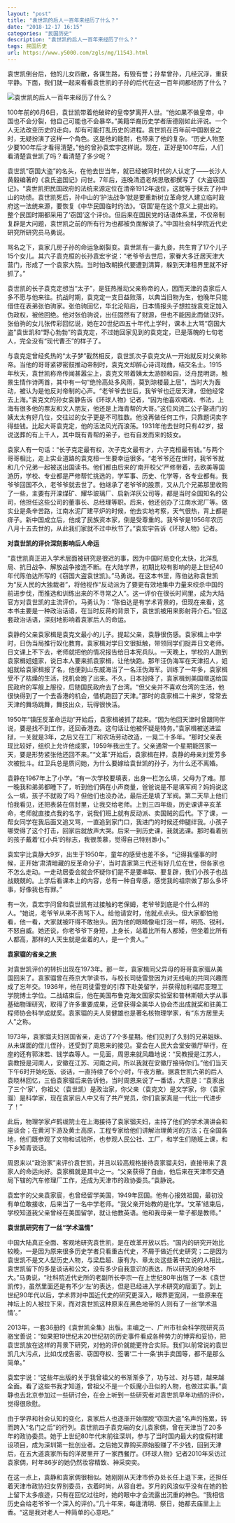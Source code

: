 ```yaml
---
layout: "post"
title: "袁世凯的后人一百年来经历了什么？"
date: "2018-12-17 16:15"
categories: "民国历史"
description: "袁世凯的后人一百年来经历了什么？"
tags: 民国历史
url: https://www.y5000.com/zgls/mg/11543.html
---
```






袁世凯倒台后，他的儿女四散，各谋生路，有毁有誉；孙辈曾孙，几经沉浮，重获平静。下面，我们就一起来看看袁世凯的子孙的后代在这一百年间都经历了什么？

![袁世凯的后人一百年来经历了什么？](/uploads/allimg/170120/6-1F120095215U0.JPG)

100年前的6月6日，袁世凯带着他破碎的皇帝梦离开人世。“他如果不做皇帝，中国也不会分裂，他自己可能也不会暴卒。”美籍华裔历史学者唐德刚如此评说。一个人无法改变历史的走向，却有可能打乱历史的进程。袁世凯在百年前中国剧变之时，无疑扮演了这样一个角色。这是他的能耐，也带来了他的复杂。“历史人物至少要100年后才看得清楚。”他的曾孙袁宏宇这样说。现在，正好是100年后，人们看清楚袁世凯了吗？看清楚了多少呢？

袁世凯“窃国大盗”的名头，在他去世当年，就已经被同时代的人认定了——长沙人黄毅编著的《袁氏盗国记》问世。7年后，连晚清遗老胡思敬都撰写了《大盗窃国记》。“袁世凯把民国政府的法统来源定位在清帝1912年退位，这就等于抹去了孙中山的功绩。袁世凯死后，孙中山的‘护法战争’就是要重新树立革命党人建立临时政府这一法统来源，要恢复《中华民国临时约法》。‘窃国’是在这个意义上提出的。整个民国时期都采用了‘窃国’这个评价。但后来在国民党的话语体系里，不仅帝制复辟是大问题，袁世凯之前的所有行为也都被负面解读了。”中国社会科学院近代史研究所研究员马勇说。

骂名之下，袁家几房子孙的命运急剧裂变。袁世凯有一妻九妾，共生育了17个儿子15个女儿。其六子袁克桓的长孙袁宏宇说：“老爷爷去世后，家眷大多迁居天津大营门，形成了一个袁家大院。当时怕改朝换代要遭到清算，躲到天津租界里就不好抓了。”

袁世凯的长子袁克定想当“太子”，是狂热推动父亲称帝的人，因而天津的袁家后人多不愿与他来往。抗战时期，袁克定一支日益败落，以典当旧物为生，他晚年只能借住在表弟张伯驹家。张伯驹回忆，华北沦陷后，日本情报头子想拉拢袁克定加入伪政权，被他回绝。他对张伯驹说，出任固然有了财源，但也不能因此而做汉奸。张伯驹的女儿张传彩回忆说，她在20世纪四五十年代上学时，课本上大骂“窃国大盗”袁世凯和“野心勃勃”的袁克定，不过她回家见到的袁克定，已是落魄的七旬老人，完全没有“现代曹丕”的样子了。

与袁克定曾经炙热的“太子梦”截然相反，袁世凯次子袁克文从一开始就反对父亲称帝。当他的哥哥紧锣密鼓推动帝制时，袁克文却醉心诗词戏曲，结交名士。1915年秋天，袁世凯称帝传闻甚嚣尘上，袁克文带着姨太太游颐和园，泛舟昆明湖，触景生情作诗两首，其中有一句“绝怜高处多风雨，莫到琼楼最上层”，当时大为轰动，被认为是他反对帝制的心声。“老爷爷去世后，我爷爷也迁居天津，但他经常去上海。”袁克文的孙女袁静告诉《环球人物》记者，“因为他喜欢唱戏、书法，上海有很多他的票友和文人朋友，他还是上海青帮的大哥。”这位风流二公子娶进门的姨太太有好几位，交往过的女子更是不可胜数。他没再做任何工作，只靠题词卖字得些钱。比起大哥袁克定，他的活法风光而浪荡。1931年他去世时只有42岁，据说送葬的有上千人，其中既有青帮的弟子，也有自发而来的妓女。

袁家人有一句话：“长子克定最有权，次子克文最有才，六子克桓最有钱。”与两个哥哥相比，走上实业道路的袁克桓一生要幸运很多。“老爷爷还在世时，我爷爷就和几个兄弟一起被送出国读书。他们都由后来的‘南开校父’严修带着，去欧美等国游历，学校、专业都是严修帮忙挑选的，学军事、历史、化学等，各专业都有。我爷爷回国不久，老爷爷就去世了。他继承了老爷爷的股票，又从几个兄弟那里收购了一些，主要有开滦煤矿、耀华玻璃厂、启新洋灰公司等，都是当时全国知名的公司，他担任这些公司的董事长、总经理等职。后来，他还创办了江南水泥厂等。做实业是条辛苦路，江南水泥厂建平炉的时候，他去实地考察，天气很热，背上都是痱子。新中国成立后，他成了民族资本家，倒是受尊重的。我爷爷是1956年农历八月十五去世的，从此我们家就不过中秋节了。”袁宏宇告诉《环球人物》记者。

**对袁世凯的评价深刻影响后人命运**

“袁世凯真正进入学术层面被研究是很迟的事，因为中国时局变化太快，北洋乱局、抗日战争、解放战争接连不断。在大陆学界，初期比较有影响的是上世纪40年代陈伯达所写的《窃国大盗袁世凯》。”马勇说。在这本书里，陈伯达称袁世凯为“反人民的大独裁者”，将他视作“反动派为了要更有效地集中力量来绞杀中国的前进步伐，而推选和训练出来的不寻常之人”。这一评价在很长时间里，成为大陆官方对袁世凯的主流评价。马勇认为：“陈伯达是有学术背景的，但现在来看，这本书主要是一种政治话语，在当时反蒋的背景下，袁世凯被用来影射蒋介石。”但这套政治话语，深刻地影响着袁家后人的命运。

袁静的父亲袁家楫是袁克文最小的儿子。提起父亲，袁静很伤感。袁家楫上中学时，日伪当局推行奴化教育。袁家楫对学日文很抵触，带领同学们捉弄日文老师。日文课上不下去，老师就把他的情况报告给日本宪兵队。一天晚上，学校的人跑到袁家楫姐姐家，说日本人要来抓袁家楫，让他快跑。那年汪伪海军在天津招人，姐姐就给袁家楫报了名，他便到山东威海当了一名汪伪海军。训练了一年多，袁家楫受不了枯燥的生活，找机会跑了出来。不久，日本投降了，袁家楫到美国赠送给国民政府的军舰上服役，后随国民政府去了台湾。“但父亲并不喜欢台湾的生活，他很快得到了一个去香港的机会，借机跑回了天津。”那时的袁家楫二十来岁，常常去天津的舞场跳舞，舞技出众，玩得很快活。

1950年“镇压反革命运动”开始后，袁家楫被抓了起来。“因为他回天津时曾跟同伴说，要是找不到工作，还回香港去。这句话让他被怀疑是特务。”袁家楫被送进监狱，一关就是3年，之后又在工厂和农场劳动改造，一晃二十多年。“那时父亲表现比较好，组织上允许他成家，1959年我出生了。父亲通常一个星期能回家一天，要是形势紧张他还回不来。”“文革”开始后，袁家楫在押，袁静的母亲刘爱芳多次被批斗。红卫兵总是质问她，为什么要嫁给袁世凯的孙子，为什么还不离婚。

袁静在1967年上了小学。“有一次学校要填表，出身一栏怎么填，父母为了难。那一晚我和弟弟都睡下了，听到他们俩在小声商量，爸爸说是不是填军阀？妈妈说这么一填，孩子不就毁了吗？但他们也没办法，最后还是填了军阀。第二天早上他们怕我看见，还把表装在信封里，让我交给老师。上到三四年级，历史课讲辛亥革命，老师就直接点我的名字，说我们班上就有反动派、卖国贼的后代。下了课，一帮女同学在我后面又追又骂，一直追到家门口，我进门的时候还伸腿绊我。小孩子哪受得了这个打击，回家后就放声大哭。后来一到历史课，我就逃课。那时看着别的孩子戴着‘红小兵’的标志，我很羡慕，觉得自己特别渺小。”

袁宏宇比袁静大9岁，出生于1950年，童年的感受也差不多。“记得我懂事的时候，正开始‘肃清暗藏的反革命分子’，当时袁家第三代还有好几位在世，但各家也不怎么走动。一走动居委会就会怀疑你们是不是要串联、要复辟，我们小孩子也战战兢兢的。上学后看课本上的内容，总有一种自卑感，感觉我的祖宗做了那么多坏事，好像我也有罪。”

有一次，袁宏宇问曾和袁世凯有过接触的老保姆，老爷爷到底是个什么样的人。“她说，老爷爷从来不责骂下人。给他请安时，他就点点头。但大家都怕他看，他一看，大家就被吓得不敢抬头。因为他的眼睛像电灯泡一样，明亮、锐利，不怒自威。她还说，你老爷爷下身短，上身长，站着比所有人都矮，但坐着比所有人都高，那样的人天生就是坐着的人，是一个贵人。”

**袁家骝的省亲之旅**

对袁世凯评价的转折出现在1973年。那一年，袁家楫同父异母的哥哥袁家骝从美国回来了。袁家骝曾在燕京大学读书，与校长司徒雷登因为对无线电的共同兴趣而成了忘年交。1936年，他在司徒雷登的引荐下赴美留学，并获得加利福尼亚理工学院博士学位。二战结束后，他在美国布鲁克海文国家实验室和普林斯顿大学从事基础物理研究，取得了许多重要成果，还曾获得全美华人协会杰出成就奖和驻美工程师协会科学成就奖。袁家骝的夫人吴健雄也是著名核物理学家，有“东方居里夫人”之称。

1973年，袁家骝夫妇回国省亲，走访了7个多星期。他们见到了久别的兄弟姐妹、从未谋面的侄儿侄孙，还受到了周恩来的接见。宴会在人民大会堂安徽厅举行，在座的还有郭沫若、钱学森等人。一见面，周恩来就风趣地说：“吴教授是江苏人，袁教授是河南人，安徽在江苏、河南之间，所以我就在安徽厅接待你们。”他们当天下午6时开始吃饭、谈话，一直持续了6个小时，午夜方散。据袁世凯六弟的后人袁晓林回忆，三伯袁家骝后来告诉他，当时周恩来说了一番话，大意是：“袁家出了三个‘家’，你祖父（袁世凯）是政治家，你父亲（袁克文）是文学家，你（袁家骝）是科学家，现在袁家后人中又有了共产党员，你们袁家真是一代比一代进步了！”

此后，物理学家卢鹤绂院士在上海接待了袁家骝夫妇，主持了他们的学术演讲会和座谈会；在黄河下游及黄土高原，工程专家给他们讲解治理黄河的方法；在全国各地，他们既参观了文物和试验所，也参观人民公社、工厂，和学生们随班上课，和下乡知青谈话。

周恩来以“政治家”来评价袁世凯，并且以较高规格接待袁家骝夫妇，直接带来了袁家人的命运向好。袁家楫就是其中之一。“父亲获得了自由，他后来在天津市交通局下辖的汽车修理厂工作，还成为天津市的政协委员。”袁静说。

袁宏宇的父亲袁家宸，也曾经留学美国，1949年回国。他有心报效祖国，最初没有单位敢接收，后来当了一名中学老师。“我父亲开始教的是化学。‘文革’结束后，学校知道我父亲曾经在美国留学，就让他教英语。他和我母亲一辈子都是教师。”

**袁世凯研究有了一丝“学术温情”**

中国大陆真正全面、客观地研究袁世凯，是在改革开放以后。“国内的研究开始比较晚，一是因为原来很多历史学者只看重古代史，不屑于做近代史研究；二是因为袁世凯不是文人型历史人物，与梁启超、康有为、章太炎这些著书立说的人相比，袁世凯留下的多是谈话和公文，没有多少自我意识的表达，所以研究的余地不大。”马勇说，“社科院近代史所的老副所长李宗一在上世纪80年出版了一本《袁世凯传》，虽然里面还是有不少‘左’的表达，但是已经进入学术研究的层面了。到上世纪90年代以后，学术界对中国近代史的研究更深入，眼界更宽阔，一些原来在神坛上的人被拉下来，而对袁世凯这种原来在黑色地带的人则有了一丝‘学术温情’。”

2013年，一套36册的《袁世凯全集》出版。主编之一、广州市社会科学院研究员骆宝善说：“如果把19世纪末20世纪初的历史事件看成各种势力的博弈和妥协，把袁世凯放在这样的背景下研究，对他的评价就能更符合实际。我们以前常说的袁世凯几大污点，比如戊戌告密、窃国夺权、签署‘二十一条’拱手卖国等，都不是那么简单。”

袁宏宇说：“这些年出版的关于我曾祖父的书渐渐多了，功与过、对与错，越来越全面。看了这些书我才知道，曾祖父不是一个妖魔小丑似的人物，也做过实事。”袁静也去北京参加过一些研讨会，在会上听到一些研究者对袁世凯早年功绩的评价，觉得很欣慰。

由于学界和社会认知的变化，袁家后人也逐渐开始摆脱“窃国大盗”名声的拖累，转而跨入“名门之后”的行列。袁世凯四子袁克端的女儿袁家倜，曾在天津当了20多年的政协委员。她于上世纪80年代末前往深圳，参与了当时国内最大的度假村建设项目，成为深圳第一批创业者。之后她又靠购买原始股赚了不少钱，回到天津后，在五大道袁家所有的洋房里开了一家西餐厅。《环球人物》记者2010年采访过袁家倜，时年86岁的她仍然妆容精致、神采奕奕。

在这一点上，袁静和袁家倜很相似。她刚刚从天津市侨办处长任上退下来，还担任着天津市政协妇女界别委员，衣着时尚，从容自若。岁月的风浪似乎没有在她的脸上留下太多痕迹，只有在回忆过往时，她的眼中才会流露出沉重的神色。“我相信历史会给老爷爷一个深入的评价。”几十年来，每逢清明、祭日，她都去庙里上上香。“这是我对老人一种简单的心意吧。”
